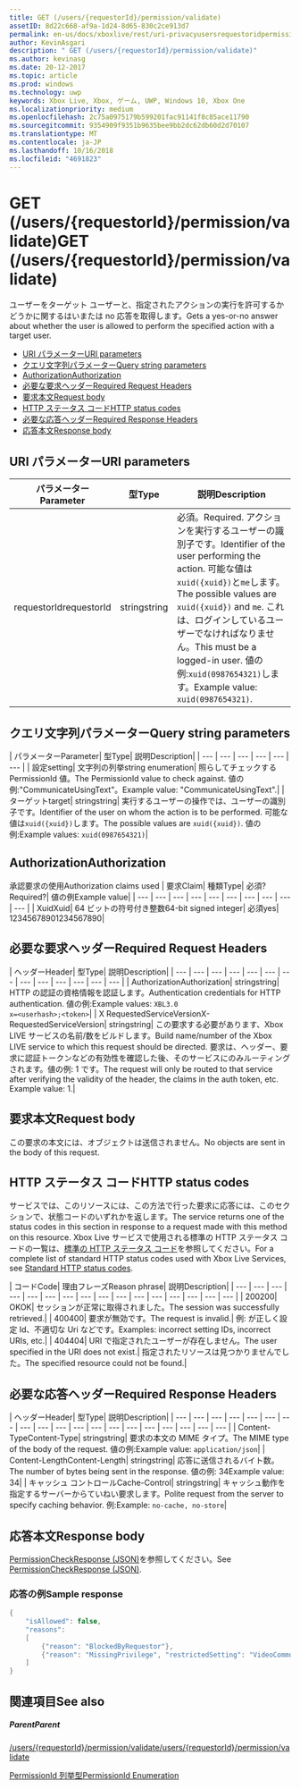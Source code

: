 ```yaml
---
title: GET (/users/{requestorId}/permission/validate)
assetID: 8d22c668-af9a-1d24-8d65-830c2ce913d7
permalink: en-us/docs/xboxlive/rest/uri-privacyusersrequestoridpermissionvalidateget.html
author: KevinAsgari
description: " GET (/users/{requestorId}/permission/validate)"
ms.author: kevinasg
ms.date: 20-12-2017
ms.topic: article
ms.prod: windows
ms.technology: uwp
keywords: Xbox Live, Xbox, ゲーム, UWP, Windows 10, Xbox One
ms.localizationpriority: medium
ms.openlocfilehash: 2c75a0975179b599201fac91141f8c85ace11790
ms.sourcegitcommit: 9354909f9351b9635bee9bb2dc62db60d2d70107
ms.translationtype: MT
ms.contentlocale: ja-JP
ms.lasthandoff: 10/16/2018
ms.locfileid: "4691823"
---
```

# <a name="get-usersrequestoridpermissionvalidate"></a><span data-ttu-id="32faf-104">GET (/users/{requestorId}/permission/validate)</span><span class="sxs-lookup"><span data-stu-id="32faf-104">GET (/users/{requestorId}/permission/validate)</span></span>
<span data-ttu-id="32faf-105">ユーザーをターゲット ユーザーと、指定されたアクションの実行を許可するかどうかに関するはいまたは no 応答を取得します。</span><span class="sxs-lookup"><span data-stu-id="32faf-105">Gets a yes-or-no answer about whether the user is allowed to perform the specified action with a target user.</span></span>

  * [<span data-ttu-id="32faf-106">URI パラメーター</span><span class="sxs-lookup"><span data-stu-id="32faf-106">URI parameters</span></span>](#ID4EQ)
  * [<span data-ttu-id="32faf-107">クエリ文字列パラメーター</span><span class="sxs-lookup"><span data-stu-id="32faf-107">Query string parameters</span></span>](#ID4E2)
  * [<span data-ttu-id="32faf-108">Authorization</span><span class="sxs-lookup"><span data-stu-id="32faf-108">Authorization</span></span>](#ID4EDC)
  * [<span data-ttu-id="32faf-109">必要な要求ヘッダー</span><span class="sxs-lookup"><span data-stu-id="32faf-109">Required Request Headers</span></span>](#ID4EID)
  * [<span data-ttu-id="32faf-110">要求本文</span><span class="sxs-lookup"><span data-stu-id="32faf-110">Request body</span></span>](#ID4ETE)
  * [<span data-ttu-id="32faf-111">HTTP ステータス コード</span><span class="sxs-lookup"><span data-stu-id="32faf-111">HTTP status codes</span></span>](#ID4E5E)
  * [<span data-ttu-id="32faf-112">必要な応答ヘッダー</span><span class="sxs-lookup"><span data-stu-id="32faf-112">Required Response Headers</span></span>](#ID4ETG)
  * [<span data-ttu-id="32faf-113">応答本文</span><span class="sxs-lookup"><span data-stu-id="32faf-113">Response body</span></span>](#ID4EKAAC)

<a id="ID4EQ"></a>


## <a name="uri-parameters"></a><span data-ttu-id="32faf-114">URI パラメーター</span><span class="sxs-lookup"><span data-stu-id="32faf-114">URI parameters</span></span>

| <span data-ttu-id="32faf-115">パラメーター</span><span class="sxs-lookup"><span data-stu-id="32faf-115">Parameter</span></span>| <span data-ttu-id="32faf-116">型</span><span class="sxs-lookup"><span data-stu-id="32faf-116">Type</span></span>| <span data-ttu-id="32faf-117">説明</span><span class="sxs-lookup"><span data-stu-id="32faf-117">Description</span></span>|
| --- | --- | --- |
| <span data-ttu-id="32faf-118">requestorId</span><span class="sxs-lookup"><span data-stu-id="32faf-118">requestorId</span></span>| <span data-ttu-id="32faf-119">string</span><span class="sxs-lookup"><span data-stu-id="32faf-119">string</span></span>| <span data-ttu-id="32faf-120">必須。</span><span class="sxs-lookup"><span data-stu-id="32faf-120">Required.</span></span> <span data-ttu-id="32faf-121">アクションを実行するユーザーの識別子です。</span><span class="sxs-lookup"><span data-stu-id="32faf-121">Identifier of the user performing the action.</span></span> <span data-ttu-id="32faf-122">可能な値は<code>xuid({xuid})</code>と<code>me</code>します。</span><span class="sxs-lookup"><span data-stu-id="32faf-122">The possible values are <code>xuid({xuid})</code> and <code>me</code>.</span></span> <span data-ttu-id="32faf-123">これは、ログインしているユーザーでなければなりません。</span><span class="sxs-lookup"><span data-stu-id="32faf-123">This must be a logged-in user.</span></span> <span data-ttu-id="32faf-124">値の例:<code>xuid(0987654321)</code>します。</span><span class="sxs-lookup"><span data-stu-id="32faf-124">Example value: <code>xuid(0987654321)</code>.</span></span>|

<a id="ID4E2"></a>


## <a name="query-string-parameters"></a><span data-ttu-id="32faf-125">クエリ文字列パラメーター</span><span class="sxs-lookup"><span data-stu-id="32faf-125">Query string parameters</span></span>

| <span data-ttu-id="32faf-126">パラメーター</span><span class="sxs-lookup"><span data-stu-id="32faf-126">Parameter</span></span>| <span data-ttu-id="32faf-127">型</span><span class="sxs-lookup"><span data-stu-id="32faf-127">Type</span></span>| <span data-ttu-id="32faf-128">説明</span><span class="sxs-lookup"><span data-stu-id="32faf-128">Description</span></span>|
| --- | --- | --- | --- | --- | --- |
| <span data-ttu-id="32faf-129">設定</span><span class="sxs-lookup"><span data-stu-id="32faf-129">setting</span></span>| <span data-ttu-id="32faf-130">文字列の列挙</span><span class="sxs-lookup"><span data-stu-id="32faf-130">string enumeration</span></span>| <span data-ttu-id="32faf-131">照らしてチェックする PermissionId 値。</span><span class="sxs-lookup"><span data-stu-id="32faf-131">The PermissionId value to check against.</span></span> <span data-ttu-id="32faf-132">値の例:"CommunicateUsingText"。</span><span class="sxs-lookup"><span data-stu-id="32faf-132">Example value: "CommunicateUsingText".</span></span>|
| <span data-ttu-id="32faf-133">ターゲット</span><span class="sxs-lookup"><span data-stu-id="32faf-133">target</span></span>| <span data-ttu-id="32faf-134">string</span><span class="sxs-lookup"><span data-stu-id="32faf-134">string</span></span>| <span data-ttu-id="32faf-135">実行するユーザーの操作では、ユーザーの識別子です。</span><span class="sxs-lookup"><span data-stu-id="32faf-135">Identifier of the user on whom the action is to be performed.</span></span> <span data-ttu-id="32faf-136">可能な値は<code>xuid({xuid})</code>します。</span><span class="sxs-lookup"><span data-stu-id="32faf-136">The possible values are <code>xuid({xuid})</code>.</span></span> <span data-ttu-id="32faf-137">値の例:</span><span class="sxs-lookup"><span data-stu-id="32faf-137">Example values:</span></span> <code>xuid(0987654321)</code>|

<a id="ID4EDC"></a>


## <a name="authorization"></a><span data-ttu-id="32faf-138">Authorization</span><span class="sxs-lookup"><span data-stu-id="32faf-138">Authorization</span></span>

<span data-ttu-id="32faf-139">承認要求の使用</span><span class="sxs-lookup"><span data-stu-id="32faf-139">Authorization claims used</span></span> | <span data-ttu-id="32faf-140">要求</span><span class="sxs-lookup"><span data-stu-id="32faf-140">Claim</span></span>| <span data-ttu-id="32faf-141">種類</span><span class="sxs-lookup"><span data-stu-id="32faf-141">Type</span></span>| <span data-ttu-id="32faf-142">必須?</span><span class="sxs-lookup"><span data-stu-id="32faf-142">Required?</span></span>| <span data-ttu-id="32faf-143">値の例</span><span class="sxs-lookup"><span data-stu-id="32faf-143">Example value</span></span>|
| --- | --- | --- | --- | --- | --- | --- | --- | --- | --- |
| <span data-ttu-id="32faf-144">Xuid</span><span class="sxs-lookup"><span data-stu-id="32faf-144">Xuid</span></span>| <span data-ttu-id="32faf-145">64 ビットの符号付き整数</span><span class="sxs-lookup"><span data-stu-id="32faf-145">64-bit signed integer</span></span>| <span data-ttu-id="32faf-146">必須</span><span class="sxs-lookup"><span data-stu-id="32faf-146">yes</span></span>| <span data-ttu-id="32faf-147">1234567890</span><span class="sxs-lookup"><span data-stu-id="32faf-147">1234567890</span></span>|

<a id="ID4EID"></a>


## <a name="required-request-headers"></a><span data-ttu-id="32faf-148">必要な要求ヘッダー</span><span class="sxs-lookup"><span data-stu-id="32faf-148">Required Request Headers</span></span>

| <span data-ttu-id="32faf-149">ヘッダー</span><span class="sxs-lookup"><span data-stu-id="32faf-149">Header</span></span>| <span data-ttu-id="32faf-150">型</span><span class="sxs-lookup"><span data-stu-id="32faf-150">Type</span></span>| <span data-ttu-id="32faf-151">説明</span><span class="sxs-lookup"><span data-stu-id="32faf-151">Description</span></span>|
| --- | --- | --- | --- | --- | --- | --- | --- | --- | --- | --- | --- | --- |
| <span data-ttu-id="32faf-152">Authorization</span><span class="sxs-lookup"><span data-stu-id="32faf-152">Authorization</span></span>| <span data-ttu-id="32faf-153">string</span><span class="sxs-lookup"><span data-stu-id="32faf-153">string</span></span>| <span data-ttu-id="32faf-154">HTTP の認証の資格情報を認証します。</span><span class="sxs-lookup"><span data-stu-id="32faf-154">Authentication credentials for HTTP authentication.</span></span> <span data-ttu-id="32faf-155">値の例:</span><span class="sxs-lookup"><span data-stu-id="32faf-155">Example values:</span></span> <code>XBL3.0 x=&lt;userhash>;&lt;token></code>|
| <span data-ttu-id="32faf-156">X RequestedServiceVersion</span><span class="sxs-lookup"><span data-stu-id="32faf-156">X-RequestedServiceVersion</span></span>| <span data-ttu-id="32faf-157">string</span><span class="sxs-lookup"><span data-stu-id="32faf-157">string</span></span>| <span data-ttu-id="32faf-158">この要求する必要があります、Xbox LIVE サービスの名前/数をビルドします。</span><span class="sxs-lookup"><span data-stu-id="32faf-158">Build name/number of the Xbox LIVE service to which this request should be directed.</span></span> <span data-ttu-id="32faf-159">要求は、ヘッダー、要求に認証トークンなどの有効性を確認した後、そのサービスにのみルーティングされます。値の例: 1 です。</span><span class="sxs-lookup"><span data-stu-id="32faf-159">The request will only be routed to that service after verifying the validity of the header, the claims in the auth token, etc. Example value: 1.</span></span>|

<a id="ID4ETE"></a>


## <a name="request-body"></a><span data-ttu-id="32faf-160">要求本文</span><span class="sxs-lookup"><span data-stu-id="32faf-160">Request body</span></span>

<span data-ttu-id="32faf-161">この要求の本文には、オブジェクトは送信されません。</span><span class="sxs-lookup"><span data-stu-id="32faf-161">No objects are sent in the body of this request.</span></span>

<a id="ID4E5E"></a>


## <a name="http-status-codes"></a><span data-ttu-id="32faf-162">HTTP ステータス コード</span><span class="sxs-lookup"><span data-stu-id="32faf-162">HTTP status codes</span></span>

<span data-ttu-id="32faf-163">サービスでは、このリソースには、この方法で行った要求に応答には、このセクションで、状態コードのいずれかを返します。</span><span class="sxs-lookup"><span data-stu-id="32faf-163">The service returns one of the status codes in this section in response to a request made with this method on this resource.</span></span> <span data-ttu-id="32faf-164">Xbox Live サービスで使用される標準の HTTP ステータス コードの一覧は、[標準の HTTP ステータス コード](../../additional/httpstatuscodes.md)を参照してください。</span><span class="sxs-lookup"><span data-stu-id="32faf-164">For a complete list of standard HTTP status codes used with Xbox Live Services, see [Standard HTTP status codes](../../additional/httpstatuscodes.md).</span></span>

| <span data-ttu-id="32faf-165">コード</span><span class="sxs-lookup"><span data-stu-id="32faf-165">Code</span></span>| <span data-ttu-id="32faf-166">理由フレーズ</span><span class="sxs-lookup"><span data-stu-id="32faf-166">Reason phrase</span></span>| <span data-ttu-id="32faf-167">説明</span><span class="sxs-lookup"><span data-stu-id="32faf-167">Description</span></span>|
| --- | --- | --- | --- | --- | --- | --- | --- | --- | --- | --- | --- | --- | --- | --- | --- |
| <span data-ttu-id="32faf-168">200</span><span class="sxs-lookup"><span data-stu-id="32faf-168">200</span></span>| <span data-ttu-id="32faf-169">OK</span><span class="sxs-lookup"><span data-stu-id="32faf-169">OK</span></span>| <span data-ttu-id="32faf-170">セッションが正常に取得されました。</span><span class="sxs-lookup"><span data-stu-id="32faf-170">The session was successfully retrieved.</span></span>|
| <span data-ttu-id="32faf-171">400</span><span class="sxs-lookup"><span data-stu-id="32faf-171">400</span></span>| <span data-ttu-id="32faf-172">要求が無効です。</span><span class="sxs-lookup"><span data-stu-id="32faf-172">The request is invalid.</span></span>| <span data-ttu-id="32faf-173">例: が正しく設定 Id、不適切な Uri などです。</span><span class="sxs-lookup"><span data-stu-id="32faf-173">Examples: incorrect setting IDs, incorrect URIs, etc.</span></span>|
| <span data-ttu-id="32faf-174">404</span><span class="sxs-lookup"><span data-stu-id="32faf-174">404</span></span>| <span data-ttu-id="32faf-175">URI で指定されたユーザーが存在しません。</span><span class="sxs-lookup"><span data-stu-id="32faf-175">The user specified in the URI does not exist.</span></span>| <span data-ttu-id="32faf-176">指定されたリソースは見つかりませんでした。</span><span class="sxs-lookup"><span data-stu-id="32faf-176">The specified resource could not be found.</span></span>|

<a id="ID4ETG"></a>


## <a name="required-response-headers"></a><span data-ttu-id="32faf-177">必要な応答ヘッダー</span><span class="sxs-lookup"><span data-stu-id="32faf-177">Required Response Headers</span></span>

| <span data-ttu-id="32faf-178">ヘッダー</span><span class="sxs-lookup"><span data-stu-id="32faf-178">Header</span></span>| <span data-ttu-id="32faf-179">型</span><span class="sxs-lookup"><span data-stu-id="32faf-179">Type</span></span>| <span data-ttu-id="32faf-180">説明</span><span class="sxs-lookup"><span data-stu-id="32faf-180">Description</span></span>|
| --- | --- | --- | --- | --- | --- | --- | --- | --- | --- | --- | --- | --- | --- | --- | --- | --- | --- | --- |
| <span data-ttu-id="32faf-181">Content-Type</span><span class="sxs-lookup"><span data-stu-id="32faf-181">Content-Type</span></span>| <span data-ttu-id="32faf-182">string</span><span class="sxs-lookup"><span data-stu-id="32faf-182">string</span></span>| <span data-ttu-id="32faf-183">要求の本文の MIME タイプ。</span><span class="sxs-lookup"><span data-stu-id="32faf-183">The MIME type of the body of the request.</span></span> <span data-ttu-id="32faf-184">値の例:</span><span class="sxs-lookup"><span data-stu-id="32faf-184">Example value:</span></span> <code>application/json</code>|
| <span data-ttu-id="32faf-185">Content-Length</span><span class="sxs-lookup"><span data-stu-id="32faf-185">Content-Length</span></span>| <span data-ttu-id="32faf-186">string</span><span class="sxs-lookup"><span data-stu-id="32faf-186">string</span></span>| <span data-ttu-id="32faf-187">応答に送信されるバイト数。</span><span class="sxs-lookup"><span data-stu-id="32faf-187">The number of bytes being sent in the response.</span></span> <span data-ttu-id="32faf-188">値の例: 34</span><span class="sxs-lookup"><span data-stu-id="32faf-188">Example value: 34</span></span>|
| <span data-ttu-id="32faf-189">キャッシュ コントロール</span><span class="sxs-lookup"><span data-stu-id="32faf-189">Cache-Control</span></span>| <span data-ttu-id="32faf-190">string</span><span class="sxs-lookup"><span data-stu-id="32faf-190">string</span></span>| <span data-ttu-id="32faf-191">キャッシュ動作を指定するサーバーからていねい要求します。</span><span class="sxs-lookup"><span data-stu-id="32faf-191">Polite request from the server to specify caching behavior.</span></span> <span data-ttu-id="32faf-192">例:</span><span class="sxs-lookup"><span data-stu-id="32faf-192">Example:</span></span> <code>no-cache, no-store</code>|

<a id="ID4EKAAC"></a>


## <a name="response-body"></a><span data-ttu-id="32faf-193">応答本文</span><span class="sxs-lookup"><span data-stu-id="32faf-193">Response body</span></span>

<span data-ttu-id="32faf-194">[PermissionCheckResponse (JSON)](../../json/json-permissioncheckresponse.md)を参照してください。</span><span class="sxs-lookup"><span data-stu-id="32faf-194">See [PermissionCheckResponse (JSON)](../../json/json-permissioncheckresponse.md).</span></span>

<a id="ID4EWAAC"></a>


### <a name="sample-response"></a><span data-ttu-id="32faf-195">応答の例</span><span class="sxs-lookup"><span data-stu-id="32faf-195">Sample response</span></span>


```cpp
{
    "isAllowed": false,
    "reasons":
    [
        {"reason": "BlockedByRequestor"},
        {"reason": "MissingPrivilege", "restrictedSetting": "VideoCommunications"}
    ]
}

```


<a id="ID4EABAC"></a>


## <a name="see-also"></a><span data-ttu-id="32faf-196">関連項目</span><span class="sxs-lookup"><span data-stu-id="32faf-196">See also</span></span>

<a id="ID4ECBAC"></a>


##### <a name="parent"></a><span data-ttu-id="32faf-197">Parent</span><span class="sxs-lookup"><span data-stu-id="32faf-197">Parent</span></span>

[<span data-ttu-id="32faf-198">/users/{requestorId}/permission/validate</span><span class="sxs-lookup"><span data-stu-id="32faf-198">/users/{requestorId}/permission/validate</span></span>](uri-privacyusersrequestoridpermissionvalidate.md)

 [<span data-ttu-id="32faf-199">PermissionId 列挙型</span><span class="sxs-lookup"><span data-stu-id="32faf-199">PermissionId Enumeration</span></span>](../../enums/privacy-enum-permissionid.md)
